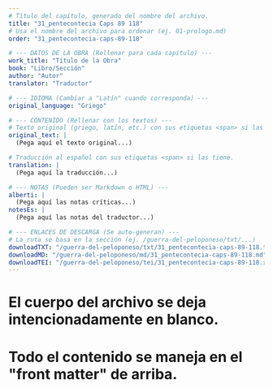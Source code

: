 ```yaml
---
# Título del capítulo, generado del nombre del archivo.
title: "31_pentecontecia Caps 89 118"
# Usa el nombre del archivo para ordenar (ej. 01-prologo.md)
order: "31_pentecontecia-caps-89-118"

# --- DATOS DE LA OBRA (Rellenar para cada capítulo) ---
work_title: "Título de la Obra"
book: "Libro/Sección"
author: "Autor"
translator: "Traductor"

# --- IDIOMA (Cambiar a "Latín" cuando corresponda) ---
original_language: "Griego"

# --- CONTENIDO (Rellenar con los textos) ---
# Texto original (griego, latín, etc.) con sus etiquetas <span> si las tiene.
original_text: |
  (Pega aquí el texto original...)

# Traducción al español con sus etiquetas <span> si las tiene.
translation: |
  (Pega aquí la traducción...)

# --- NOTAS (Pueden ser Markdown o HTML) ---
alberti: |
  (Pega aquí las notas críticas...)
notesEs: |
  (Pega aquí las notas del traductor...)

# --- ENLACES DE DESCARGA (Se auto-generan) ---
# La ruta se basa en la sección (ej. /guerra-del-peloponeso/txt/...)
downloadTXT: "/guerra-del-peloponeso/txt/31_pentecontecia-caps-89-118.txt"
downloadMD: "/guerra-del-peloponeso/md/31_pentecontecia-caps-89-118.md"
downloadTEI: "/guerra-del-peloponeso/tei/31_pentecontecia-caps-89-118.xml"
---
```

# El cuerpo del archivo se deja intencionadamente en blanco.
# Todo el contenido se maneja en el "front matter" de arriba.
